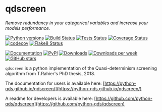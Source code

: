 # qdscreen

*Remove redundancy in your categorical variables and increase your models performance.*

[![Python versions](https://img.shields.io/pypi/pyversions/qdscreen.svg)](https://pypi.python.org/pypi/qdscreen/) [![Build Status](https://github.com/python-qds/qdscreen/actions/workflows/base.yml/badge.svg)](https://github.com/python-qds/qdscreen/actions/workflows/base.yml) [![Tests Status](https://python-qds.github.io/qdscreen/reports/junit/junit-badge.svg?dummy=8484744)](https://python-qds.github.io/qdscreen/reports/junit/report.html) [![Coverage Status](https://python-qds.github.io/qdscreen/reports/coverage/coverage-badge.svg?dummy=8484744)](https://python-qds.github.io/qdscreen/reports/coverage/index.html) [![codecov](https://codecov.io/gh/python-qds/qdscreen/branch/main/graph/badge.svg)](https://codecov.io/gh/python-qds/qdscreen) [![Flake8 Status](https://python-qds.github.io/qdscreen/reports/flake8/flake8-badge.svg?dummy=8484744)](https://python-qds.github.io/qdscreen/reports/flake8/index.html)

[![Documentation](https://img.shields.io/badge/doc-latest-blue.svg)](https://python-qds.github.io/qdscreen/) [![PyPI](https://img.shields.io/pypi/v/qdscreen.svg)](https://pypi.python.org/pypi/qdscreen/) [![Downloads](https://pepy.tech/badge/qdscreen)](https://pepy.tech/project/qdscreen) [![Downloads per week](https://pepy.tech/badge/qdscreen/week)](https://pepy.tech/project/qdscreen) [![GitHub stars](https://img.shields.io/github/stars/python-qds/qdscreen.svg)](https://github.com/python-qds/qdscreen/stargazers)

`qdscreen` is a python implementation of the Quasi-determinism screening algorithm from T.Rahier's PhD thesis, 2018.

The documentation for users is available here: [https://python-qds.github.io/qdscreen/](https://python-qds.github.io/qdscreen/)

A readme for developers is available here: [https://github.com/python-qds/qdscreen](https://github.com/python-qds/qdscreen)
